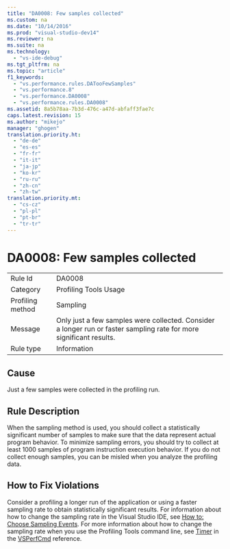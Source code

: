 ```yaml
---
title: "DA0008: Few samples collected"
ms.custom: na
ms.date: "10/14/2016"
ms.prod: "visual-studio-dev14"
ms.reviewer: na
ms.suite: na
ms.technology: 
  - "vs-ide-debug"
ms.tgt_pltfrm: na
ms.topic: "article"
f1_keywords: 
  - "vs.performance.rules.DATooFewSamples"
  - "vs.performance.8"
  - "vs.performance.DA0008"
  - "vs.performance.rules.DA0008"
ms.assetid: 8a5b78aa-7b3d-476c-a47d-abfaff3fae7c
caps.latest.revision: 15
ms.author: "mikejo"
manager: "ghogen"
translation.priority.ht: 
  - "de-de"
  - "es-es"
  - "fr-fr"
  - "it-it"
  - "ja-jp"
  - "ko-kr"
  - "ru-ru"
  - "zh-cn"
  - "zh-tw"
translation.priority.mt: 
  - "cs-cz"
  - "pl-pl"
  - "pt-br"
  - "tr-tr"
---
```

# DA0008: Few samples collected
|||  
|-|-|  
|Rule Id|DA0008|  
|Category|Profiling Tools Usage|  
|Profiling method|Sampling|  
|Message|Only just a few samples were collected. Consider a longer run or faster sampling rate for more significant results.|  
|Rule type|Information|  
  
## Cause  
 Just a few samples were collected in the profiling run.  
  
## Rule Description  
 When the sampling method is used, you should collect a statistically significant number of samples to make sure that the data represent actual program behavior. To minimize sampling errors, you should try to collect at least 1000 samples of program instruction execution behavior. If you do not collect enough samples, you can be misled when you analyze the profiling data.  
  
## How to Fix Violations  
 Consider a profiling a longer run of the application or using a faster sampling rate to obtain statistically significant results. For information about how to change the sampling rate in the Visual Studio IDE, see [How to: Choose Sampling Events](../profiling/how-to--choose-sampling-events.md). For more information about how to change the sampling rate when you use the Profiling Tools command line, see [Timer](../profiling/timer.md) in the [VSPerfCmd](../profiling/vsperfcmd.md) reference.